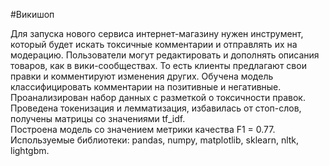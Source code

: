 #Викишоп

Для запуска нового сервиса интернет-магазину нужен инструмент, который будет искать токсичные комментарии и отправлять их на модерацию. 
Пользователи могут редактировать и дополнять описания товаров, как в вики-сообществах. То есть клиенты предлагают свои правки и комментируют изменения других. 
Обучена модель классифицировать комментарии на позитивные и негативные. Проанализирован набор данных с разметкой о токсичности правок.
Проведена токенизация и лемматизация, избавилась от стоп-слов, получены матрицы со значениями tf_idf.  
Построена модель со значением метрики качества F1 = 0.77.
Используемые библиотеки: pandas, numpy, matplotlib, sklearn, nltk, lightgbm.



